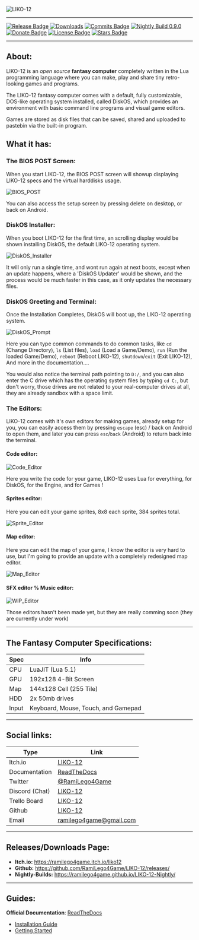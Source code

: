 ![LIKO-12](https://github.com/RamiLego4Game/LIKO-12/raw/master/Extra/Readme-Screenshots/Header_Logo.png)

---

[![Release Badge](https://img.shields.io/github/release/RamiLego4Game/LIKO-12/all.svg)](https://github.com/RamiLego4Game/LIKO-12/releases)
[![Downloads](https://img.shields.io/github/downloads/RamiLego4Game/LIKO-12/total.svg)](https://github.com/RamiLego4Game/LIKO-12/releases)
[![Commits Badge](https://img.shields.io/github/commits-since/RamiLego4Game/LIKO-12/latest.svg)](https://github.com/RamiLego4Game/LIKO-12/commits/master)
[![Nightly Build 0.9.0](https://img.shields.io/badge/nightly_builds-v0.9.0-orange.svg)](https://ramilego4game.github.io/LIKO-12-Nightly/)
[![Donate Badge](https://img.shields.io/badge/%24-Donate-ff69b4.svg)](Donate)
[![License Badge](https://img.shields.io/badge/License-MIT-blue.svg)](?id=license)
[![Stars Badge](https://img.shields.io/github/stars/RamiLego4Game/LIKO-12.svg?style=flat&label=Stars)](https://github.com/RamiLego4Game/LIKO-12)

---

## About:

LIKO-12 is an _open source_ **fantasy computer** completely written in the Lua programming language where you can make, play and share tiny retro-looking games and programs.

The LIKO-12 fantasy computer comes with a default, fully customizable, DOS-like operating system installed, called DiskOS, which provides an environment with basic command line programs and visual game editors.

Games are stored as disk files that can be saved, shared and uploaded to pastebin via the built-in program.

## What it has:

### The BIOS POST Screen:

When you start LIKO-12, the BIOS POST screen will showup displaying LIKO-12 specs and the virtual harddisks usage.

![BIOS_POST](https://github.com/RamiLego4Game/LIKO-12/raw/master/Extra/Readme-Screenshots/BIOS_POST.png)

You can also access the setup screen by pressing delete on desktop, or back on Android.

### DiskOS Installer:

When you boot LIKO-12 for the first time, an scrolling display would be shown installing DiskOS, the default LIKO-12 operating system.

![DiskOS_Installer](https://github.com/RamiLego4Game/LIKO-12/raw/master/Extra/Readme-Screenshots/DiskOS_Installer.png)

It will only run a single time, and wont run again at next boots, except when an update happens, where a 'DiskOS Updater' would be shown, and the process would be much faster in this case, as it only updates the necessary files.

### DiskOS Greeting and Terminal:

Once the Installation Completes, DiskOS will boot up, the LIKO-12 operating system.

![DiskOS_Prompt](https://github.com/RamiLego4Game/LIKO-12/raw/master/Extra/Readme-Screenshots/DiskOS_Prompt.gif)

Here you can type common commands to do common tasks, like `cd` (Change Directory), `ls` (List files), `load` (Load a Game/Demo), `run` (Run the loaded Game/Demo), `reboot` (Reboot LIKO-12), `shutdown`/`exit` (Exit LIKO-12), And more in the documentation....

You would also notice the terminal path pointing to `D:/`, and you can also enter the C drive which has the operating system files by typing `cd C:`, but don't worry, those drives are not related to your real-computer drives at all, they are already sandbox with a space limit.

### The Editors:

LIKO-12 comes with it's own editors for making games, already setup for you, you can easily access them by pressing `escape` (esc) / back on Android to open them, and later you can press `esc`/`back` (Android) to return back into the terminal.

#### Code editor:

![Code_Editor](https://github.com/RamiLego4Game/LIKO-12/raw/master/Extra/Readme-Screenshots/Code_Editor.png)

Here you write the code for your game, LIKO-12 uses Lua for everything, for DiskOS, for the Engine, and for Games !

#### Sprites editor:

Here you can edit your game sprites, 8x8 each sprite, 384 sprites total.

![Sprite_Editor](https://github.com/RamiLego4Game/LIKO-12/raw/master/Extra/Readme-Screenshots/Sprite_Editor.png)

#### Map editor:

Here you can edit the map of your game, I know the editor is very hard to use, but I'm going to provide an update with a completely redesigned map editor.

![Map_Editor](https://github.com/RamiLego4Game/LIKO-12/raw/master/Extra/Readme-Screenshots/Map_Editor.png)

#### SFX editor % Music editor:

![WIP_Editor](https://github.com/RamiLego4Game/LIKO-12/raw/master/Extra/Readme-Screenshots/WIP_Editor.png)

Those editors hasn't been made yet, but they are really comming soon (they are currently under work)

---

## The Fantasy Computer Specifications:

| Spec  | Info                                |
| ----- | ----------------------------------- |
| CPU   | LuaJIT (Lua 5.1)                    |
| GPU   | 192x128 4-Bit Screen                |
| Map   | 144x128 Cell (255 Tile)             |
| HDD   | 2x 50mb drives                      |
| Input | Keyboard, Mouse, Touch, and Gamepad |

---

## Social links:

| Type           | Link                                                      |
| -------------- | --------------------------------------------------------- |
| Itch.io        | [LIKO-12](https://ramilego4game.itch.io/liko12)           |
| Documentation  | [ReadTheDocs](http://liko-12.readthedocs.io)              |
| Twitter        | [@RamiLego4Game](https://twitter.com/ramilego4game)       |
| Discord (Chat) | [LIKO-12](https://discord.gg/GDtHrsJ)                     |
| Trello Board   | [LIKO-12](https://trello.com/b/bHo8Y9sx/liko-12)          |
| Github         | [LIKO-12](https://github.com/RamiLego4Game/LIKO-12)       |
| Email          | [ramilego4game@gmail.com](emailto:ramilego4game@gmail.com)|

---

## Releases/Downloads Page: 

* **Itch.io:** https://ramilego4game.itch.io/liko12
* **Github:** https://github.com/RamiLego4Game/LIKO-12/releases/
* **Nightly-Builds:** https://ramilego4game.github.io/LIKO-12-Nightly/

---

## Guides:

**Official Documentation**: [ReadTheDocs](http://liko-12.readthedocs.io)

* [Installation Guide](http://liko-12.readthedocs.io/en/latest/Installation%20Guide/)
* [Getting Started](http://liko-12.readthedocs.io/en/latest/Getting%20Started/)
